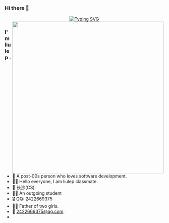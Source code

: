 ### Hi there 👋

  <div align="center">
    <a href=""><img src="https://readme-typing-svg.demolab.com?font=Fira+Code&size=25&pause=1000&width=435&separator=%3C&lines=System.out.print(Hello%2CWorld);%3C%F0%9F%99%8B+Hello%EF%BC%8CBoys+and+Girls." alt="Typing SVG" /></a>
</div>

<img width="480" align="right" src="https://cdn.jsdelivr.net/gh/sun0225SUN/sun0225SUN/assets/images/coding.gif" />



### I'm liulep .

<br/>

- 🍒 A post-00s person who loves software development.
- 👨‍🎓 Hello everyone, I am liulep classmate.
- 📍 长沙(CS).
- 👩‍💻 An outgoing student
- 🎖️ QQ: 2422669375
- 👨‍🦳 Father of two girls.
- 📧 [2422669375@qq.com](2422669375@qq.com).
- <br/>
  <br/>
<!--
**liulep/liulep** is a ✨ _special_ ✨ repository because its `README.md` (this file) appears on your GitHub profile.

Here are some ideas to get you started:

- 🔭 I’m currently working on ...
- 🌱 I’m currently learning ...
- 👯 I’m looking to collaborate on ...
- 🤔 I’m looking for help with ...
- 💬 Ask me about ...
- 📫 How to reach me: ...
- 😄 Pronouns: ...
- ⚡ Fun fact: ...
-->
